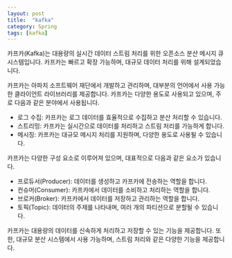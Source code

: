 ```yaml
---
layout: post
title:  "kafka"
category: Spring
tags: [kafka]
---
```


카프카(Kafka)는 대용량의 실시간 데이터 스트림 처리를 위한 오픈소스 분산 메시지 큐 시스템입니다. 카프카는 빠르고 확장 가능하며, 대규모 데이터 처리를 위해 설계되었습니다.

카프카는 아파치 소프트웨어 재단에서 개발하고 관리하며, 대부분의 언어에서 사용 가능한 클라이언트 라이브러리를 제공합니다. 카프카는 다양한 용도로 사용되고 있으며, 주로 다음과 같은 분야에서 사용됩니다.
- 로그 수집: 카프카는 로그 데이터를 효율적으로 수집하고 분산 처리할 수 있습니다.
- 스트리밍: 카프카는 실시간으로 데이터를 처리하고 스트림 처리를 가능하게 합니다.
- 메시징: 카프카는 대규모 메시지 처리를 지원하며, 다양한 용도로 사용될 수 있습니다.

카프카는 다양한 구성 요소로 이루어져 있으며, 대표적으로 다음과 같은 요소가 있습니다.
- 프로듀서(Producer): 데이터를 생성하고 카프카에 전송하는 역할을 합니다.
- 컨슈머(Consumer): 카프카에서 데이터를 소비하고 처리하는 역할을 합니다.
- 브로커(Broker): 카프카에서 데이터를 저장하고 관리하는 역할을 합니다.
- 토픽(Topic): 데이터의 주제를 나타내며, 여러 개의 파티션으로 분할될 수 있습니다.

카프카는 대용량의 데이터를 신속하게 처리하고 저장할 수 있는 기능을 제공합니다. 또한, 대규모 분산 시스템에서 사용 가능하며, 스트림 처리와 같은 다양한 기능을 제공합니다.



